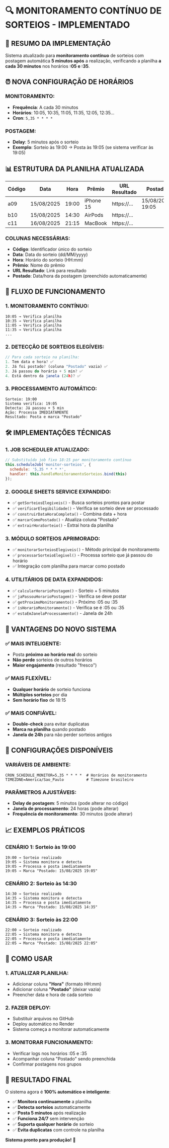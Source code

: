 # 🔍 MONITORAMENTO CONTÍNUO DE SORTEIOS - IMPLEMENTADO

## 🎯 **RESUMO DA IMPLEMENTAÇÃO**

Sistema atualizado para **monitoramento contínuo** de sorteios com postagem automática **5 minutos após** a realização, verificando a planilha **a cada 30 minutos** nos horários **:05 e :35**.

## ⏰ **NOVA CONFIGURAÇÃO DE HORÁRIOS**

### **MONITORAMENTO:**
- **Frequência**: A cada 30 minutos
- **Horários**: 10:05, 10:35, 11:05, 11:35, 12:05, 12:35...
- **Cron**: `5,35 * * * *`

### **POSTAGEM:**
- **Delay**: 5 minutos após o sorteio
- **Exemplo**: Sorteio às 19:00 → Posta às 19:05 (se sistema verificar às 19:05)

## 📊 **ESTRUTURA DA PLANILHA ATUALIZADA**

| Código | Data | Hora | Prêmio | URL Resultado | Postado |
|--------|------|------|--------|---------------|---------|
| a09 | 15/08/2025 | 19:00 | iPhone 15 | https://... | 15/08/2025 19:05 |
| b10 | 15/08/2025 | 14:30 | AirPods | https://... | |
| c11 | 16/08/2025 | 21:15 | MacBook | https://... | |

### **COLUNAS NECESSÁRIAS:**
- **Código**: Identificador único do sorteio
- **Data**: Data do sorteio (dd/MM/yyyy)
- **Hora**: Horário do sorteio (HH:mm)
- **Prêmio**: Nome do prêmio
- **URL Resultado**: Link para resultado
- **Postado**: Data/hora da postagem (preenchido automaticamente)

## 🔄 **FLUXO DE FUNCIONAMENTO**

### **1. MONITORAMENTO CONTÍNUO:**
```
10:05 → Verifica planilha
10:35 → Verifica planilha  
11:05 → Verifica planilha
11:35 → Verifica planilha
...
```

### **2. DETECÇÃO DE SORTEIOS ELEGÍVEIS:**
```javascript
// Para cada sorteio na planilha:
1. Tem data e hora? ✅
2. Já foi postado? (coluna "Postado" vazia) ✅
3. Já passou do horário + 5 min? ✅
4. Está dentro da janela (24h)? ✅
```

### **3. PROCESSAMENTO AUTOMÁTICO:**
```
Sorteio: 19:00
Sistema verifica: 19:05
Detecta: Já passou + 5 min
Ação: Processa IMEDIATAMENTE
Resultado: Posta e marca "Postado"
```

## 🛠️ **IMPLEMENTAÇÕES TÉCNICAS**

### **1. JOB SCHEDULER ATUALIZADO:**
```javascript
// Substituído job fixo 18:15 por monitoramento contínuo
this.scheduleJob('monitor-sorteios', {
  schedule: '5,35 * * * *',
  handler: this.handleMonitoramentoSorteios.bind(this)
});
```

### **2. GOOGLE SHEETS SERVICE EXPANDIDO:**
- ✅ `getSorteiosElegiveis()` - Busca sorteios prontos para postar
- ✅ `verificarElegibilidade()` - Verifica se sorteio deve ser processado
- ✅ `construirDataHoraCompleta()` - Combina data + hora
- ✅ `marcarComoPostado()` - Atualiza coluna "Postado"
- ✅ `extrairHoraSorteio()` - Extrai hora da planilha

### **3. MÓDULO SORTEIOS APRIMORADO:**
- ✅ `monitorarSorteiosElegiveis()` - Método principal de monitoramento
- ✅ `processarSorteioElegivel()` - Processa sorteio que já passou do horário
- ✅ Integração com planilha para marcar como postado

### **4. UTILITÁRIOS DE DATA EXPANDIDOS:**
- ✅ `calcularHorarioPostagem()` - Sorteio + 5 minutos
- ✅ `jaPassouHorarioPostagem()` - Verifica se deve postar
- ✅ `getProximoMonitoramento()` - Próximo :05 ou :35
- ✅ `isHorarioMonitoramento()` - Verifica se é :05 ou :35
- ✅ `estaEmJanelaProcessamento()` - Janela de 24h

## 🎯 **VANTAGENS DO NOVO SISTEMA**

### **✅ MAIS INTELIGENTE:**
- Posta **próximo ao horário real** do sorteio
- **Não perde** sorteios de outros horários
- **Maior engajamento** (resultado "fresco")

### **✅ MAIS FLEXÍVEL:**
- **Qualquer horário** de sorteio funciona
- **Múltiplos sorteios** por dia
- **Sem horário fixo** de 18:15

### **✅ MAIS CONFIÁVEL:**
- **Double-check** para evitar duplicatas
- **Marca na planilha** quando postado
- **Janela de 24h** para não perder sorteios antigos

## 🔧 **CONFIGURAÇÕES DISPONÍVEIS**

### **VARIÁVEIS DE AMBIENTE:**
```env
CRON_SCHEDULE_MONITOR=5,35 * * * *  # Horários de monitoramento
TIMEZONE=America/Sao_Paulo          # Timezone brasileiro
```

### **PARÂMETROS AJUSTÁVEIS:**
- **Delay de postagem**: 5 minutos (pode alterar no código)
- **Janela de processamento**: 24 horas (pode alterar)
- **Frequência de monitoramento**: 30 minutos (pode alterar)

## 📈 **EXEMPLOS PRÁTICOS**

### **CENÁRIO 1: Sorteio às 19:00**
```
19:00 → Sorteio realizado
19:05 → Sistema monitora e detecta
19:05 → Processa e posta imediatamente
19:05 → Marca "Postado: 15/08/2025 19:05"
```

### **CENÁRIO 2: Sorteio às 14:30**
```
14:30 → Sorteio realizado
14:35 → Sistema monitora e detecta
14:35 → Processa e posta imediatamente
14:35 → Marca "Postado: 15/08/2025 14:35"
```

### **CENÁRIO 3: Sorteio às 22:00**
```
22:00 → Sorteio realizado
22:05 → Sistema monitora e detecta
22:05 → Processa e posta imediatamente
22:05 → Marca "Postado: 15/08/2025 22:05"
```

## 🚀 **COMO USAR**

### **1. ATUALIZAR PLANILHA:**
- Adicionar coluna **"Hora"** (formato HH:mm)
- Adicionar coluna **"Postado"** (deixar vazia)
- Preencher data e hora de cada sorteio

### **2. FAZER DEPLOY:**
- Substituir arquivos no GitHub
- Deploy automático no Render
- Sistema começa a monitorar automaticamente

### **3. MONITORAR FUNCIONAMENTO:**
- Verificar logs nos horários :05 e :35
- Acompanhar coluna "Postado" sendo preenchida
- Confirmar postagens nos grupos

## 🎉 **RESULTADO FINAL**

O sistema agora é **100% automático e inteligente**:
- ✅ **Monitora continuamente** a planilha
- ✅ **Detecta sorteios** automaticamente
- ✅ **Posta 5 minutos** após realização
- ✅ **Funciona 24/7** sem intervenção
- ✅ **Suporta qualquer horário** de sorteio
- ✅ **Evita duplicatas** com controle na planilha

**Sistema pronto para produção!** 🚀

